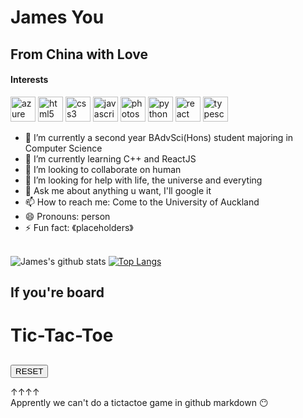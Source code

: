 # James You
## From China with Love
#### Interests
<p align="left"><img src="https://www.vectorlogo.zone/logos/microsoft_azure/microsoft_azure-icon.svg" alt="azure" width="40" height="40"/> <img src="https://devicons.github.io/devicon/devicon.git/icons/html5/html5-original-wordmark.svg" alt="html5" width="40" height="40"/> <img src="https://devicons.github.io/devicon/devicon.git/icons/css3/css3-original-wordmark.svg" alt="css3" width="40" height="40"/> <img src="https://devicons.github.io/devicon/devicon.git/icons/javascript/javascript-original.svg" alt="javascript" width="40" height="40"/> <img src="https://devicons.github.io/devicon/devicon.git/icons/photoshop/photoshop-plain.svg" alt="photoshop" width="40" height="40"/> <img src="https://devicons.github.io/devicon/devicon.git/icons/python/python-original.svg" alt="python" width="40" height="40"/> <img src="https://devicons.github.io/devicon/devicon.git/icons/react/react-original-wordmark.svg" alt="react" width="40" height="40"/> <img src="https://devicons.github.io/devicon/devicon.git/icons/typescript/typescript-original.svg" alt="typescript" width="40" height="40"/></p>


<!--
**jameszu/jameszu** is a ✨ _special_ ✨ repository because its `README.md` (this file) appears on your GitHub profile.
-->


- 🔭 I’m currently a second year BAdvSci(Hons) student majoring in Computer Science
- 🌱 I’m currently learning C++ and ReactJS
- 👯 I’m looking to collaborate on human
- 🤔 I’m looking for help with life, the universe and everyting
- 💬 Ask me about anything u want, I'll google it
- 📫 How to reach me: Come to the University of Auckland
- 😄 Pronouns: person
- ⚡ Fun fact: 《placeholders》
<br><br>

![James's github stats](https://github-readme-stats.vercel.app/api?username=jameszu&title_color=85b4ff&icon_color=85b4ff&show_icons=true&count_private=true)
[![Top Langs](https://github-readme-stats.vercel.app/api/top-langs/?username=jameszu&layout=compact&title_color=85b4ff)](https://github.com/anuraghazra/github-readme-stats)

## If you're board

<!DOCTYPE html>
<html lang="en">

<head>
    <meta charset="UTF-8" />
    <meta name="viewport" content="width=device-width, initial-scale=1.0" />
    <meta http-equiv="X-UA-Compatible" content="ie=edge" />
    <title>Tick-Tac-Toe</title>
    <link rel="stylesheet" href="./tictactoe/style.css" />
</head>

<body>
    <div class="container">
        <h1>Tic-Tac-Toe</h1>
        <div class="play-area">
        </div>
        <h2 id="winner"></h2>
        <button onclick="reset_board()">RESET</button>
    </div>
    <script src="./tictactoe/app.js"></script>
</body>

</html>

&#8593;&#8593;&#8593;&#8593;<br>
Apprently we can't do a tictactoe game in github markdown &#x1F636;








